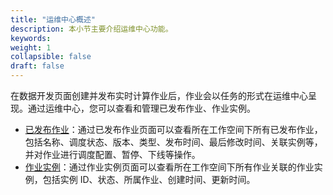 ```yaml
---
title: "运维中心概述"
description: 本小节主要介绍运维中心功能。 
keywords: 
weight: 1
collapsible: false
draft: false
---
```


在数据开发页面创建并发布实时计算作业后，作业会以任务的形式在运维中心呈现。通过运维中心，您可以查看和管理已发布作业、作业实例。

- [已发布作业](../released_job)：通过已发布作业页面可以查看所在工作空间下所有已发布作业，包括名称、调度状态、版本、类型、发布时间、最后修改时间、关联实例等，并对作业进行调度配置、暂停、下线等操作。
- [作业实例](../job_instance)：通过作业实例页面可以查看所在工作空间下所有作业关联的作业实例，包括实例 ID、状态、所属作业、创建时间、更新时间。
